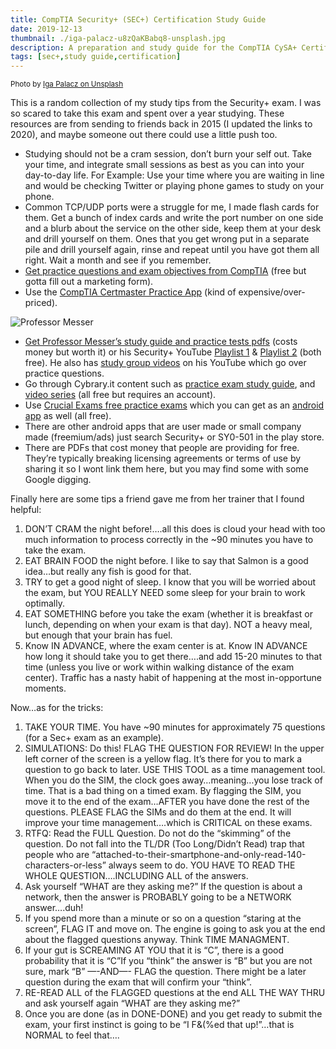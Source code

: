 ```yaml
---
title: CompTIA Security+ (SEC+) Certification Study Guide
date: 2019-12-13
thumbnail: ./iga-palacz-u8zQaKBabq8-unsplash.jpg
description: A preparation and study guide for the CompTIA CySA+ Certification. 
tags: [sec+,study guide,certification]
---
```

<small>Photo by <a href="https://unsplash.com/@igapalacz" target="_blank" rel="noopener noreferrer">Iga Palacz on Unsplash</a></small>

This is a random collection of my study tips from the Security+ exam. I was so scared to take this exam and spent over a year studying. These resources are from sending to friends back in 2015 (I updated the links to 2020), and maybe someone out there could use a little push too.

* Studying should not be a cram session, don’t burn your self out. Take your time, and integrate small sessions as best as you can into your day-to-day life. For Example: Use your time where you are waiting in line and would be checking Twitter or playing phone games to study on your phone.
* Common TCP/UDP ports were a struggle for me, I made flash cards for them. Get a bunch of index cards and write the port number on one side and a blurb about the service on the other side, keep them at your desk and drill yourself on them. Ones that you get wrong put in a separate pile and drill yourself again, rinse and repeat until you have got them all right. Wait a month and see if you remember.
* [Get practice questions and exam objectives from CompTIA](https://www.comptia.org/certifications/security#examdetails) (free but gotta fill out a marketing form).
* Use the [CompTIA Certmaster Practice App](https://www.comptia.org/training/certmaster-practice) (kind of expensive/over-priced).

![Professor Messer](../assets/prof-messer.jpg)
* [Get Professor Messer’s study guide and practice tests pdfs](https://www.professormesser.com/sy0-501-security-plus-success-bundle/) (costs money but worth it) or his Security+ YouTube [Playlist 1](https://www.youtube.com/playlist?list=PLG49S3nxzAnkcKd71N4OjSv4cUXNhoPlQ) & [Playlist 2](https://www.youtube.com/playlist?list=PLG49S3nxzAnlhMM1KV5ST1qi3kI87hMpY) (both free). He also has [study group videos](https://www.youtube.com/playlist?list=PLG49S3nxzAnkijp3VBQ5CPf19bK-5hmec) on his YouTube which go over practice questions.
* Go through Cybrary.it content such as [practice exam study guide](https://www.cybrary.it/study-guides/free-security-exam-study-guide/), and [video series](https://www.cybrary.it/course/comptia-security-plus/) (all free but requires an account).
* Use [Crucial Exams free practice exams](https://crucialexams.com/exams/comptia/security+/sy0-501/) which you can get as an [android app](https://crucialexams.com/download-the-app/) as well (all free).
* There are other android apps that are user made or small company made (freemium/ads) just search Security+ or SY0-501 in the play store.
* There are PDFs that cost money that people are providing for free. They’re typically breaking licensing agreements or terms of use by sharing it so I wont link them here, but you may find some with some Google digging. 

Finally here are some tips a friend gave me from her trainer that I found helpful:

1. DON’T CRAM the night before!….all this does is cloud your head with too much information to process correctly in the ~90 minutes you have to take the exam.
1. EAT BRAIN FOOD the night before. I like to say that Salmon is a good idea…but really any fish is good for that.
1. TRY to get a good night of sleep. I know that you will be worried about the exam, but YOU REALLY NEED some sleep for your brain to work optimally. 
1. EAT SOMETHING before you take the exam (whether it is breakfast or lunch, depending on when your exam is that day). NOT a heavy meal, but enough that your brain has fuel.
1. Know IN ADVANCE, where the exam center is at. Know IN ADVANCE how long it should take you to get there….and add 15-20 minutes to that time (unless you live or work within walking distance of the exam center). Traffic has a nasty habit of happening at the most in-opportune moments.

Now…as for the tricks:

1. TAKE YOUR TIME. You have ~90 minutes for approximately 75 questions (for a Sec+ exam as an example).
2. SIMULATIONS: Do this! FLAG THE QUESTION FOR REVIEW! In the upper left corner of the screen is a yellow flag. It’s there for you to mark a question to go back to later. USE THIS TOOL as a time management tool. When you do the SIM, the clock goes away…meaning…you lose track of time. That is a bad thing on a timed exam. By flagging the SIM, you move it to the end of the exam…AFTER you have done the rest of the questions. PLEASE FLAG the SIMs and do them at the end. It will improve your time management….which is CRITICAL on these exams.
3. RTFQ: Read the FULL Question. Do not do the “skimming” of the question. Do not fall into the TL/DR (Too Long/Didn’t Read) trap that people who are “attached-to-their-smartphone-and-only-read-140-characters-or-less” always seem to do. YOU HAVE TO READ THE WHOLE QUESTION….INCLUDING ALL of the answers.
4. Ask yourself “WHAT are they asking me?” If the question is about a network, then the answer is PROBABLY going to be a NETWORK answer….duh!
5. If you spend more than a minute or so on a question “staring at the screen”, FLAG IT and move on. The engine is going to ask you at the end about the flagged questions anyway. Think TIME MANAGMENT.
6. If your gut is SCREAMING AT YOU that it is “C”, there is a good probability that it is “C”If you “think” the answer is “B” but you are not sure, mark “B” —-AND—- FLAG the question. There might be a later question during the exam that will confirm your “think”.
7. RE-READ ALL of the FLAGGED questions at the end ALL THE WAY THRU and ask yourself again “WHAT are they asking me?”
8. Once you are done (as in DONE-DONE) and you get ready to submit the exam, your first instinct is going to be “I F&(%ed that up!”…that is NORMAL to feel that….
